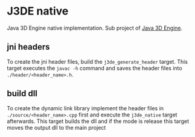 # J3DE native

Java 3D Engine native implementation.
Sub project of [Java 3D Engine](https://github.com/ZXseITz/zx-j3de).


## jni headers

To create the jni header files, build the `j3de_generate_header` target.
This target executes the `javac -h` command and saves the header files into `./header/<header_name>.h`.

## build dll

To create the dynamic link library implement the header files in `./source/<header_name>.cpp` first
and execute the `j3de_native` target afterwards.
This target builds the dll and if the mode is release this target moves the output dll to the main project
